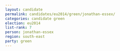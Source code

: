 ```yaml
---
layout: candidate
permalink: candidates/eu2014/green/jonathan-essex/
categories: candidate green
election: eu2014
list-rank: 7
person: jonathan-essex
region: south-east
party: green
---
```

